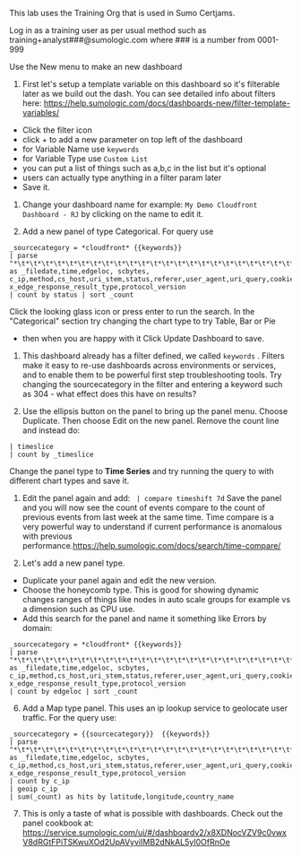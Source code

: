 This lab uses the Training Org that is used in Sumo Certjams.

Log in as a training user as per usual method such as training+analyst###@sumologic.com where ### is a number from 0001-999

Use the New menu to make an new dashboard

1. First let's setup a template variable on this dashboard so it's filterable later as we build out the dash. You can see detailed info about filters here: https://help.sumologic.com/docs/dashboards-new/filter-template-variables/
- Click the filter icon
- click + to add a new parameter on top left of the dashboard
- for Variable Name use  ```keywords```
- for Variable Type use ```Custom List```
- you can put a list of things such as a,b,c in the list but it's optional
- users can actually type anything in a filter param later
- Save it.

1. Change your dashboard name for example: ```My Demo Cloudfront Dashboard - RJ``` by clicking on the name to edit it.

2. Add a new panel of type Categorical. For query use 
```
_sourcecategory = *cloudfront* {{keywords}} 
| parse "*\t*\t*\t*\t*\t*\t*\t*\t*\t*\t*\t*\t*\t*\t*\t*\t*\t*\t*\t*\t*\t*\t*\t*" as _filedate,time,edgeloc, scbytes, c_ip,method,cs_host,uri_stem,status,referer,user_agent,uri_query,cookie,edgeresult,edge_request,domain,protocol,bytes,time_taken,forwarded_for,ssl_protocol,ssl_cipher, x_edge_response_result_type,protocol_version 
| count by status | sort _count
``` 
Click the looking glass icon or press enter to run the search.
In the "Categorical" section try changing the chart type to try Table, Bar or Pie
-  then when you are happy with it Click Update Dashboard to save.

1. This dashboard already has a filter defined, we called ```keywords``` . Filters make it easy to re-use dashboards across environments or services, and to enable them to be powerful first step troubleshooting tools. 
Try changing the sourcecategory in the filter and entering a keyword such as 304 - what effect does this have on results?

1. Use the ellipsis button on the panel to bring up the panel menu. Choose Duplicate. Then choose Edit on the new panel. Remove the count line and instead do:
```
| timeslice
| count by _timeslice
```
Change the panel type to **Time Series** and try running the query to with different chart types and save it.

1. Edit the panel again and add: ``` | compare timeshift 7d```
Save the panel and you will now see the count of events compare to the count of previous events from last week at the same time. Time compare is a very powerful way to understand if current performance is anomalous with previous performance.https://help.sumologic.com/docs/search/time-compare/


6. Let's add a new panel type. 
- Duplicate your panel again and edit the new version. 
- Choose the honeycomb type. This is good for showing dynamic changes ranges of things like nodes in auto scale groups for example vs a dimension such as CPU use.
- Add this search for the panel and name it something like Errors by domain:
```
_sourcecategory = *cloudfront* {{keywords}}
| parse "*\t*\t*\t*\t*\t*\t*\t*\t*\t*\t*\t*\t*\t*\t*\t*\t*\t*\t*\t*\t*\t*\t*\t*" as _filedate,time,edgeloc, scbytes, c_ip,method,cs_host,uri_stem,status,referer,user_agent,uri_query,cookie,edgeresult,edge_request,domain,protocol,bytes,time_taken,forwarded_for,ssl_protocol,ssl_cipher, x_edge_response_result_type,protocol_version 
| count by edgeloc | sort _count 
 ```

6. Add a Map type panel. This uses an ip lookup service to geolocate user traffic. For the query use:
```
_sourcecategory = {{sourcecategory}}  {{keywords}} 
| parse "*\t*\t*\t*\t*\t*\t*\t*\t*\t*\t*\t*\t*\t*\t*\t*\t*\t*\t*\t*\t*\t*\t*\t*" as _filedate,time,edgeloc, scbytes, c_ip,method,cs_host,uri_stem,status,referer,user_agent,uri_query,cookie,edgeresult,edge_request,domain,protocol,bytes,time_taken,forwarded_for,ssl_protocol,ssl_cipher, x_edge_response_result_type,protocol_version 
| count by c_ip
| geoip c_ip
| sum(_count) as hits by latitude,longitude,country_name
```

7. This is only a taste of what is possible with dashboards. Check out the panel cookbook at: https://service.sumologic.com/ui/#/dashboardv2/x8XDNocVZV9c0vwxV8dRGtFPiTSKwuXOd2UpAVyviIMB2dNkAL5yI0OfRnOe

